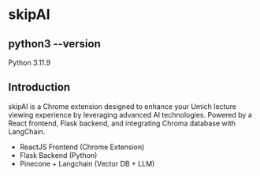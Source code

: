 # skipAI

## python3 --version

Python 3.11.9

## Introduction

skipAI is a Chrome extension designed to enhance your Umich lecture viewing experience by leveraging advanced AI technologies. Powered by a React frontend, Flask backend, and integrating Chroma database with LangChain.

- ReactJS Frontend (Chrome Extension)
- Flask Backend (Python)
- Pinecone + Langchain (Vector DB + LLM)
